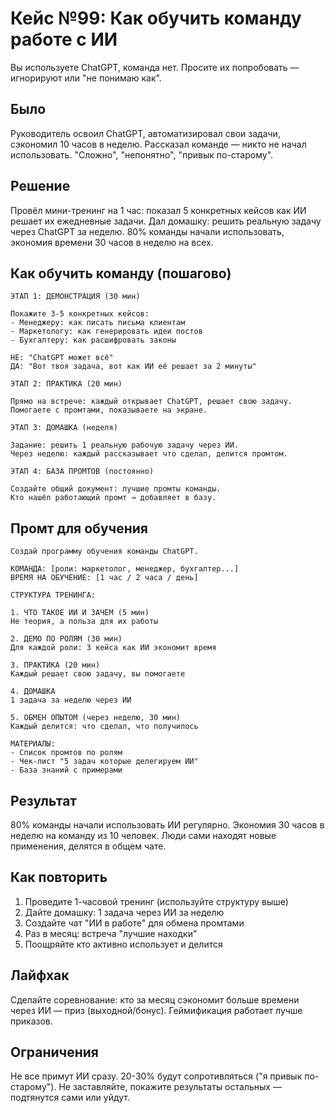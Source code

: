 # Кейс №99: Как обучить команду работе с ИИ

Вы используете ChatGPT, команда нет. Просите их попробовать — игнорируют или "не понимаю как".

## Было

Руководитель освоил ChatGPT, автоматизировал свои задачи, сэкономил 10 часов в неделю. Рассказал команде — никто не начал использовать. "Сложно", "непонятно", "привык по-старому".

## Решение

Провёл мини-тренинг на 1 час: показал 5 конкретных кейсов как ИИ решает их ежедневные задачи. Дал домашку: решить реальную задачу через ChatGPT за неделю. 80% команды начали использовать, экономия времени 30 часов в неделю на всех.

## Как обучить команду (пошагово)

```
ЭТАП 1: ДЕМОНСТРАЦИЯ (30 мин)

Покажите 3-5 конкретных кейсов:
- Менеджеру: как писать письма клиентам
- Маркетологу: как генерировать идеи постов
- Бухгалтеру: как расшифровать законы

НЕ: "ChatGPT может всё"
ДА: "Вот твоя задача, вот как ИИ её решает за 2 минуты"

ЭТАП 2: ПРАКТИКА (20 мин)

Прямо на встрече: каждый открывает ChatGPT, решает свою задачу.
Помогаете с промтами, показываете на экране.

ЭТАП 3: ДОМАШКА (неделя)

Задание: решить 1 реальную рабочую задачу через ИИ.
Через неделю: каждый рассказывает что сделал, делится промтом.

ЭТАП 4: БАЗА ПРОМТОВ (постоянно)

Создайте общий документ: лучшие промты команды.
Кто нашёл работающий промт → добавляет в базу.
```

## Промт для обучения

```
Создай программу обучения команды ChatGPT.

КОМАНДА: [роли: маркетолог, менеджер, бухгалтер...]
ВРЕМЯ НА ОБУЧЕНИЕ: [1 час / 2 часа / день]

СТРУКТУРА ТРЕНИНГА:

1. ЧТО ТАКОЕ ИИ И ЗАЧЕМ (5 мин)
Не теория, а польза для их работы

2. ДЕМО ПО РОЛЯМ (30 мин)
Для каждой роли: 3 кейса как ИИ экономит время

3. ПРАКТИКА (20 мин)
Каждый решает свою задачу, вы помогаете

4. ДОМАШКА
1 задача за неделю через ИИ

5. ОБМЕН ОПЫТОМ (через неделю, 30 мин)
Каждый делится: что сделал, что получилось

МАТЕРИАЛЫ:
- Список промтов по ролям
- Чек-лист "5 задач которые делегируем ИИ"
- База знаний с примерами
```

## Результат

80% команды начали использовать ИИ регулярно. Экономия 30 часов в неделю на команду из 10 человек. Люди сами находят новые применения, делятся в общем чате.

## Как повторить

1. Проведите 1-часовой тренинг (используйте структуру выше)
2. Дайте домашку: 1 задача через ИИ за неделю
3. Создайте чат "ИИ в работе" для обмена промтами
4. Раз в месяц: встреча "лучшие находки"
5. Поощряйте кто активно использует и делится

## Лайфхак

Сделайте соревнование: кто за месяц сэкономит больше времени через ИИ — приз (выходной/бонус). Геймификация работает лучше приказов.

## Ограничения

Не все примут ИИ сразу. 20-30% будут сопротивляться ("я привык по-старому"). Не заставляйте, покажите результаты остальных — подтянутся сами или уйдут.
